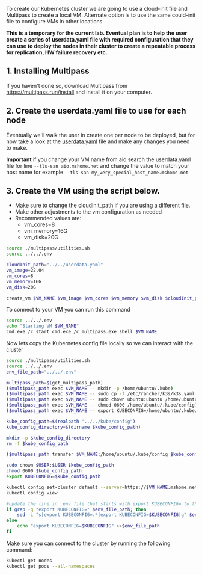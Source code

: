 To create our Kubernetes cluster we are going to use a cloud-init file and Multipass to create a local VM. Alternate option is to use the same could-init file to configure VMs in other locations.

**This is a temporary for the current lab. Eventual plan is to help the user create a series of userdata.yaml file with required configuration that they can use to deploy the nodes in their cluster to create a repeatable process for replication, HW failure recovery etc.**

## 1. Installing Multipass

If you haven't done so, download Multipass from https://multipass.run/install and install it on your computer.

## 2. Create the userdata.yaml file to use for each node

Eventually we'll walk the user in create one per node to be deployed, but for now take a look at the [userdata.yaml](../../userdata.yaml) file and make any changes you need to make.

__Important__
if you change your VM name from aio search the userdata.yaml file for line `--tls-san aio.mshome.net` and change the value to match your host name for example `--tls-san my_very_special_host_name.mshome.net`

## 3. Create the VM using the script below.

* Make sure to change the cloudInit_path if you are using a different file.
* Make other adjustments to the vm configuration as needed
* Recommended values are:  
    * vm_cores=8  
    * vm_memory=16G  
    * vm_disk=20G  

```bash
source ./multipass/utilities.sh
source ../../.env

cloudInit_path="../../userdata.yaml"
vm_image=22.04
vm_cores=8
vm_memory=16G
vm_disk=20G

create_vm $VM_NAME $vm_image $vm_cores $vm_memory $vm_disk $cloudInit_path

```

To connect to your VM you can run this command

```bash {"excludeFromRunAll":"true"}
source ../../.env
echo "Starting VM $VM_NAME"
cmd.exe /c start cmd.exe /c multipass.exe shell $VM_NAME
```

Now lets copy the Kubernetes config file locally so we can interact with the cluster

```bash
source ./multipass/utilities.sh
source ../../.env
env_file_path="../../.env"

multipass_path=$(get_multipass_path)
($multipass_path exec $VM_NAME -- mkdir -p /home/ubuntu/.kube)
($multipass_path exec $VM_NAME -- sudo cp -f /etc/rancher/k3s/k3s.yaml /home/ubuntu/.kube/config)
($multipass_path exec $VM_NAME -- sudo chown ubuntu:ubuntu /home/ubuntu/.kube/config)
($multipass_path exec $VM_NAME -- chmod 0600 /home/ubuntu/.kube/config)
($multipass_path exec $VM_NAME -- export KUBECONFIG=/home/ubuntu/.kube/config)

kube_config_path=$(realpath "../../kube/config")
kube_config_directory=$(dirname $kube_config_path)

mkdir -p $kube_config_directory
rm -f $kube_config_path

($multipass_path transfer $VM_NAME:/home/ubuntu/.kube/config $kube_config_path)

sudo chown $USER:$USER $kube_config_path
chmod 0600 $kube_config_path
export KUBECONFIG=$kube_config_path

kubectl config set-cluster default --server=https://$VM_NAME.mshome.net:6443
kubectl config view

#update the line in .env file that starts with export KUBECONFIG= to the new value
if grep -q "export KUBECONFIG=" $env_file_path; then
    sed -i "s|export KUBECONFIG=.*|export KUBECONFIG=$KUBECONFIG|g" $env_file_path
else
    echo "export KUBECONFIG=$KUBECONFIG" >>$env_file_path
fi
```

Make sure you can connect to the cluster by running the following command:

```bash
kubectl get nodes
kubectl get pods --all-namespaces
```